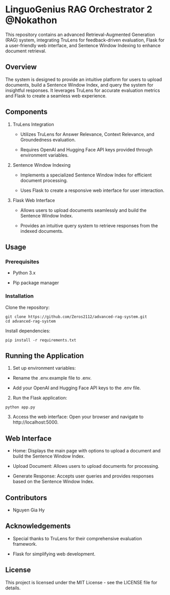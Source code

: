 # LinguoGenius RAG Orchestrator 2 @Nokathon

This repository contains an advanced Retrieval-Augmented Generation (RAG) system, integrating TruLens for feedback-driven evaluation, Flask for a user-friendly web interface, and Sentence Window Indexing to enhance document retrieval.

## Overview

The system is designed to provide an intuitive platform for users to upload documents, build a Sentence Window Index, and query the system for insightful responses. It leverages TruLens for accurate evaluation metrics and Flask to create a seamless web experience.

## Components

1. TruLens Integration

   * Utilizes TruLens for Answer Relevance, Context Relevance, and Groundedness evaluation.
   
   * Requires OpenAI and Hugging Face API keys provided through environment variables.
   
2. Sentence Window Indexing

   * Implements a specialized Sentence Window Index for efficient document processing.
   
   * Uses Flask to create a responsive web interface for user interaction.
   
3. Flask Web Interface

   * Allows users to upload documents seamlessly and build the Sentence Window Index.
   
   * Provides an intuitive query system to retrieve responses from the indexed documents.
   
## Usage

### Prerequisites
   
* Python 3.x

* Pip package manager

### Installation
   
Clone the repository:

```
git clone https://github.com/Zeros2112/advanced-rag-system.git
cd advanced-rag-system
```

Install dependencies:

```
pip install -r requirements.txt
```

## Running the Application

1. Set up environment variables:

* Rename the .env.example file to .env.

* Add your OpenAI and Hugging Face API keys to the .env file.

2. Run the Flask application:

```
python app.py
```

3. Access the web interface:
Open your browser and navigate to http://localhost:5000.


## Web Interface
* Home: Displays the main page with options to upload a document and build the Sentence Window Index.

* Upload Document: Allows users to upload documents for processing.

* Generate Response: Accepts user queries and provides responses based on the Sentence Window Index.

## Contributors

* Nguyen Gia Hy

## Acknowledgements

* Special thanks to TruLens for their comprehensive evaluation framework.

* Flask for simplifying web development.

## License

This project is licensed under the MIT License - see the LICENSE file for details.
